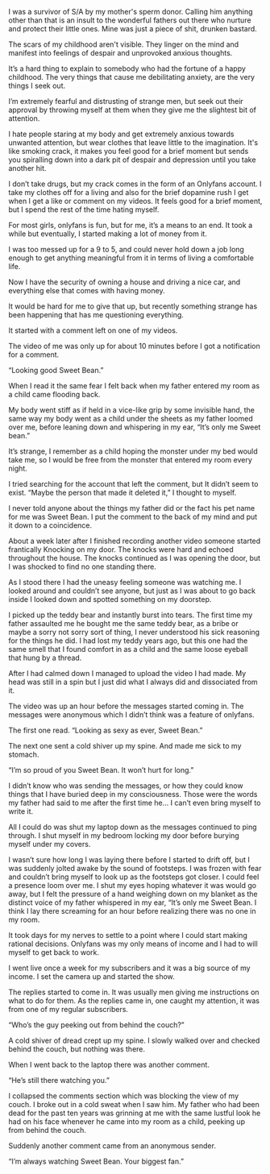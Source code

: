 I was a survivor of S/A by my mother's sperm donor. Calling him anything other than that is an insult to the wonderful fathers out there who nurture and protect their little ones. Mine was just a piece of shit, drunken bastard. 

The scars of my childhood aren't visible. They linger on the mind and manifest into feelings of despair and unprovoked anxious thoughts. 

It’s a hard thing to explain to somebody who had the fortune of a happy childhood. The very things that cause me debilitating anxiety, are the very things I seek out. 

I’m extremely fearful and distrusting of strange men, but seek out their approval by throwing myself at them when they give me the slightest bit of attention. 

I hate people staring at my body and get extremely anxious towards unwanted attention, but wear clothes that leave little to the imagination. It's like smoking crack, it makes you feel good for a brief moment but sends you spiralling down into a dark pit of despair and depression until you take another hit. 

I don’t take drugs, but my crack comes in the form of an Onlyfans account. I take my clothes off for a living and also for the brief dopamine rush I get when I get a like or comment on my videos. It feels good for a brief moment, but I spend the rest of the time hating myself. 

For most girls, onlyfans is fun, but for me, it’s a means to an end. It took a while but eventually, I started making a lot of money from it. 

I was too messed up for a 9 to 5, and could never hold down a job long enough to get anything meaningful from it in terms of living a comfortable life.

Now I have the security of owning a house and driving a nice car, and everything else that comes with having money. 

It would be hard for me to give that up, but recently something strange has been happening that has me questioning everything. 

It started with a comment left on one of my videos. 

The video of me was only up for about 10 minutes before I got a notification for a comment. 

“Looking good Sweet Bean.” 

When I read it the same fear I felt back when my father entered my room as a child came flooding back. 

My body went stiff as if held in a vice-like grip by some invisible hand, the same way my body went as a child under the sheets as my father loomed over me, before leaning down and whispering in my ear, “It’s only me Sweet bean.”

It’s strange, I remember as a child hoping the monster under my bed would take me, so I would be free from the monster that entered my room every night. 

I tried searching for the account that left the comment, but It didn’t seem to exist. “Maybe the person that made it deleted it,” I thought to myself.

 I never told anyone about the things my father did or the fact his pet name for me was Sweet Bean. I put the comment to the back of my mind and put it down to a coincidence. 

About a week later after I finished recording another video someone started frantically Knocking on my door. The knocks were hard and echoed throughout the house. The knocks continued as I was opening the door, but I was shocked to find no one standing there. 

As I stood there I had the uneasy feeling someone was watching me. I looked around and couldn’t see anyone, but just as I was about to go back inside I looked down and spotted something on my doorstep. 

I picked up the teddy bear and instantly burst into tears. The first time my father assaulted me he bought me the same teddy bear, as a bribe or maybe a sorry not sorry sort of thing, I never understood his sick reasoning for the things he did. I had lost my teddy years ago, but this one had the same smell that I found comfort in as a child and the same loose eyeball that hung by a thread. 

After I had calmed down I managed to upload the video I had made. My head was still in a spin but I just did what I always did and dissociated from it. 

The video was up an hour before the messages started coming in. The messages were anonymous which I didn’t think was a feature of onlyfans. 

The first one read. “Looking as sexy as ever, Sweet Bean.”

The next one sent a cold shiver up my spine. And made me sick to my stomach. 

“I’m so proud of you Sweet Bean. It won’t hurt for long.”

I didn’t know who was sending the messages, or how they could know things that I have buried deep in my consciousness. Those were the words my father had said to me after the first time he… I can’t even bring myself to write it. 

All I could do was shut my laptop down as the messages continued to ping through. I shut myself in my bedroom locking my door before burying myself under my covers. 

I wasn’t sure how long I was laying there before I started to drift off, but I was suddenly jolted awake by the sound of footsteps. I was frozen with fear and couldn’t bring myself to look up as the footsteps got closer. I could feel a presence loom over me. I shut my eyes hoping whatever it was would go away, but I felt the pressure of a hand weighing down on my blanket as the distinct voice of my father whispered in my ear, “It’s only me Sweet Bean. I think I lay there screaming for an hour before realizing there was no one in my room. 

It took days for my nerves to settle to a point where I could start making rational decisions. Onlyfans was my only means of income and I had to will myself to get back to work. 

I went live once a week for my subscribers and it was a big source of my income. I set the camera up and started the show. 

The replies started to come in. It was usually men giving me instructions on what to do for them. As the replies came in, one caught my attention, it was from one of my regular subscribers. 

“Who’s the guy peeking out from behind the couch?”   

A cold shiver of dread crept up my spine. I slowly walked over and checked behind the couch, but nothing was there. 

When I went back to the laptop there was another comment. 

“He’s still there watching you.”

I collapsed the comments section which was blocking the view of my couch. I broke out in a cold sweat when I saw him. My father who had been dead for the past ten years was grinning at me with the same lustful look he had on his face whenever he came into my room as a child, peeking up from behind the couch. 

Suddenly another comment came from an anonymous sender. 

“I’m always watching Sweet Bean. Your biggest fan.”

